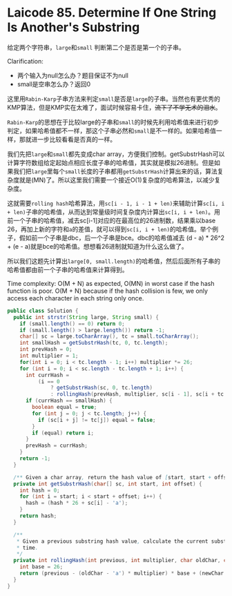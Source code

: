 # Laicode 85. Determine If One String Is Another's Substring

给定两个字符串，`large`和`small` 判断第二个是否是第一个的子串。

Clarification:
+ 两个输入为null怎么办？题目保证不为null
+ small是空串怎么办？返回0

这里用`Rabin-Karp`子串方法来判定`small`是否是`large`的子串。当然也有更优秀的KMP算法，但是KMP实在太难了，面试时候容易卡住，~~流下了不学无术的泪水~~。

`Rabin-Karp`的思想在于比较large的子串和`small`的时候先利用哈希值来进行初步判定，如果哈希值都不一样，那这个子串必然和`small`是不一样的。如果哈希值一样，那就进一步比较看看是否真的一样。

我们先把`large`和`small`都先变成char array，方便我们控制。getSubstrHash可以计算字符数组给定起始点相应长度子串的哈希值，其实就是模拟26进制。但是如果我们把`large`里每个`small`长度的子串都用`getSubstrHash`计算出来的话，算法复杂度就是(MN)了。所以这里我们需要一个接近O(1)复杂度的哈希算法，以减少复杂度。

这就需要`rolling hash`哈希算法，用`sc[i - 1, i - 1 + len)`来辅助计算`sc[i, i + len)`子串的哈希值，从而达到常量级时间复杂度内计算出`sc[i, i + len)`。用前一个子串的哈希值，减去sc[i-1]对应的在最高位的26进制数，结果乘以base 26，再加上新的字符和`a`的差值，就可以得到`sc[i, i + len)`的哈希值。举个例子，假如前一个子串是dbc，后一个子串是bce。dbc的哈希值减去 (d - a) * 26^2 + (e - a)就是bce的哈希值。想想看26进制就知道为什么这么做了。

所以我们这题先计算出`large[0, small.length)`的哈希值，然后后面所有子串的哈希值都由前一个子串的哈希值来计算得到。

Time complexity: O(M + N) as expected, O(MN) in worst case if the hash function is poor. O(M + N) because if the hash collision is few, we only access each character in each string only once.

```java
public class Solution {
  public int strstr(String large, String small) {
    if (small.length() == 0) return 0;
    if (small.length() > large.length()) return -1;
    char[] sc = large.toCharArray(), tc = small.toCharArray();
    int smallHash = getSubstrHash(tc, 0, tc.length);
    int prevHash = 0;
    int multiplier = 1;
    for(int i = 0; i < tc.length - 1; i++) multiplier *= 26;
    for (int i = 0; i < sc.length - tc.length + 1; i++) {
      int currHash =
          (i == 0
              ? getSubstrHash(sc, 0, tc.length)
              : rollingHash(prevHash, multiplier, sc[i - 1], sc[i + tc.length - 1]));
      if (currHash == smallHash) {
        boolean equal = true;
        for (int j = 0; j < tc.length; j++) {
          if (sc[i + j] != tc[j]) equal = false;
        }
        if (equal) return i;
      }
      prevHash = currHash;
    }
    return -1;
  }

  /** Given a char array, return the hash value of [start, start + offset) */
  private int getSubstrHash(char[] sc, int start, int offset) {
    int hash = 0;
    for (int i = start; i < start + offset; i++) {
      hash = (hash * 26 + sc[i] - 'a');
    }
    return hash;
  }

  /**
   * Given a previous substring hash value, calculate the current substring hash value in constant
   * time.
   */
  private int rollingHash(int previous, int multiplier, char oldChar, char newChar) {
    int base = 26;
    return (previous - (oldChar - 'a') * multiplier) * base + (newChar - 'a');
  }
}
```